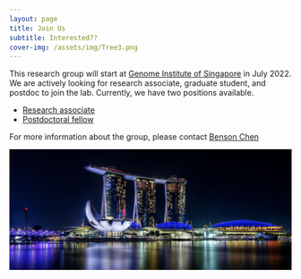 ```yaml
---
layout: page
title: Join Us
subtitle: Interested??
cover-img: /assets/img/Tree3.png
---
```


This research group will start at [Genome Institute of Singapore](https://www.a-star.edu.sg/gis) in July 2022. We are actively looking for research associate, graduate student, and postdoc to join the lab.
Currently, we have two positions available.
- [Research associate](https://careers.a-star.edu.sg/JobDetails.aspx?ID=un1lK95G7qvLcdGPZuynCQ%3d%3d)
- [Postdoctoral fellow](https://careers.a-star.edu.sg/JobDetails.aspx?ID=avzgH9GDNahOTZqd93tl%2fQ%3d%3d)

For more information about the group, please contact [Benson Chen](mailto:b5chen@health.ucsd.edu)

![Image of bay](/assets/img/marina_bay2.png)

